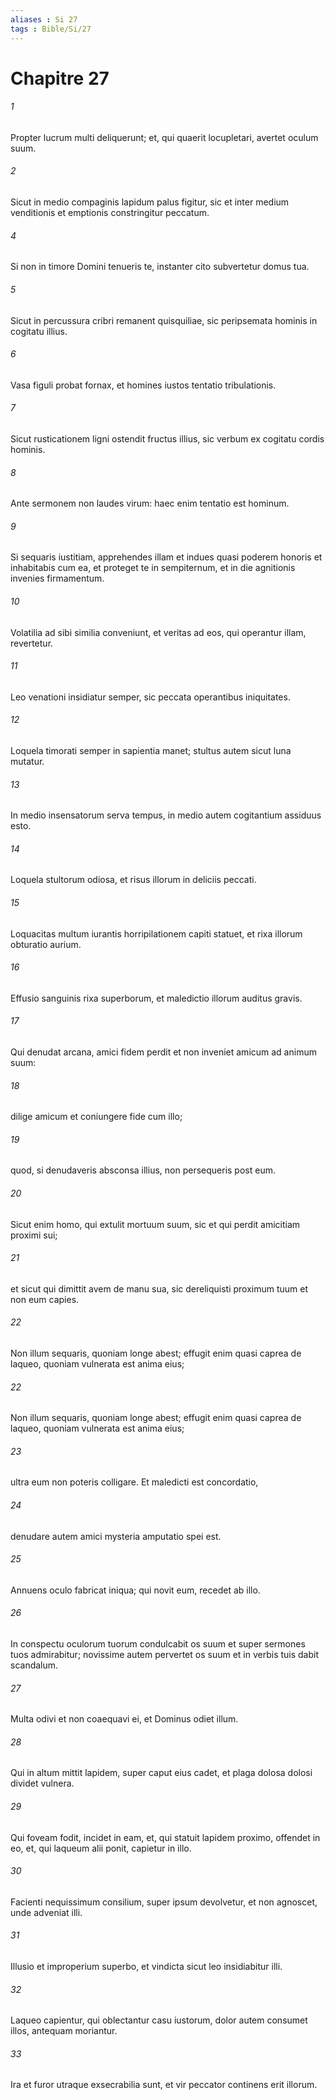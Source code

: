 ```yaml
---
aliases : Si 27
tags : Bible/Si/27
---
```


# Chapitre 27

###### 1
Propter lucrum multi deliquerunt; et, qui quaerit locupletari, avertet oculum suum.
###### 2
Sicut in medio compaginis lapidum palus figitur, sic et inter medium venditionis et emptionis constringitur peccatum.
###### 4
Si non in timore Domini tenueris te, instanter cito subvertetur domus tua.
###### 5
Sicut in percussura cribri remanent quisquiliae, sic peripsemata hominis in cogitatu illius.
###### 6
Vasa figuli probat fornax, et homines iustos tentatio tribulationis.
###### 7
Sicut rusticationem ligni ostendit fructus illius, sic verbum ex cogitatu cordis hominis.
###### 8
Ante sermonem non laudes virum: haec enim tentatio est hominum.
###### 9
Si sequaris iustitiam, apprehendes illam et indues quasi poderem honoris et inhabitabis cum ea, et proteget te in sempiternum, et in die agnitionis invenies firmamentum.
###### 10
Volatilia ad sibi similia conveniunt, et veritas ad eos, qui operantur illam, revertetur.
###### 11
Leo venationi insidiatur semper, sic peccata operantibus iniquitates.
###### 12
Loquela timorati semper in sapientia manet; stultus autem sicut luna mutatur.
###### 13
In medio insensatorum serva tempus, in medio autem cogitantium assiduus esto.
###### 14
Loquela stultorum odiosa, et risus illorum in deliciis peccati.
###### 15
Loquacitas multum iurantis horripilationem capiti statuet, et rixa illorum obturatio aurium.
###### 16
Effusio sanguinis rixa superborum, et maledictio illorum auditus gravis.
###### 17
Qui denudat arcana, amici fidem perdit et non inveniet amicum ad animum suum:
###### 18
dilige amicum et coniungere fide cum illo;
###### 19
quod, si denudaveris absconsa illius, non persequeris post eum.
###### 20
Sicut enim homo, qui extulit mortuum suum, sic et qui perdit amicitiam proximi sui;
###### 21
et sicut qui dimittit avem de manu sua, sic dereliquisti proximum tuum et non eum capies.
###### 22
Non illum sequaris, quoniam longe abest; effugit enim quasi caprea de laqueo, quoniam vulnerata est anima eius;
###### 22
Non illum sequaris, quoniam longe abest; effugit enim quasi caprea de laqueo, quoniam vulnerata est anima eius;
###### 23
ultra eum non poteris colligare. Et maledicti est concordatio,
###### 24
denudare autem amici mysteria amputatio spei est.
###### 25
Annuens oculo fabricat iniqua; qui novit eum, recedet ab illo.
###### 26
In conspectu oculorum tuorum condulcabit os suum et super sermones tuos admirabitur; novissime autem pervertet os suum et in verbis tuis dabit scandalum.
###### 27
Multa odivi et non coaequavi ei, et Dominus odiet illum.
###### 28
Qui in altum mittit lapidem, super caput eius cadet, et plaga dolosa dolosi dividet vulnera.
###### 29
Qui foveam fodit, incidet in eam, et, qui statuit lapidem proximo, offendet in eo, et, qui laqueum alii ponit, capietur in illo.
###### 30
Facienti nequissimum consilium, super ipsum devolvetur, et non agnoscet, unde adveniat illi.
###### 31
Illusio et improperium superbo, et vindicta sicut leo insidiabitur illi.
###### 32
Laqueo capientur, qui oblectantur casu iustorum, dolor autem consumet illos, antequam moriantur.
###### 33
Ira et furor utraque exsecrabilia sunt, et vir peccator continens erit illorum.
